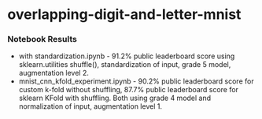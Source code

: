 # overlapping-digit-and-letter-mnist

### Notebook Results 

- with standardization.ipynb - 91.2% public leaderboard score using sklearn.utilities shuffle(), standardization of input, grade 5 model, augmentation level 2.  
- mnist_cnn_kfold_experiment.ipynb - 90.2% public leaderboard score for custom k-fold without shuffling, 87.7% public leaderboard score for sklearn KFold with shuffling. Both using grade 4 model and normalization of input, augmentation level 1. 
